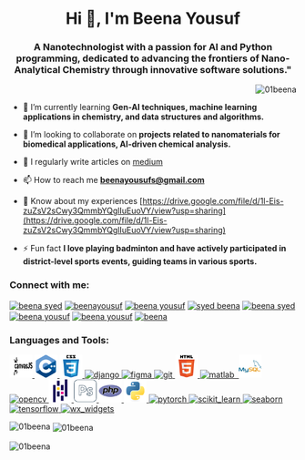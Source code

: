 <h1 align="center">Hi 👋, I'm Beena Yousuf</h1>
<h3 align="center">A Nanotechnologist with a passion for AI and Python programming, dedicated to advancing the frontiers of Nano-Analytical Chemistry through innovative software solutions."</h3>
<p align="right"alt="coding" width="400" src="https://www.google.com/url?sa=i&url=https%3A%2F%2Fgithub.com%2Fd-coder111&psig=AOvVaw1bt66FLNjsSKYHczd2rl3Z&ust=1723494585356000&source=images&cd=vfe&opi=89978449&ved=0CBEQjhxqFwoTCLjAtfPj7YcDFQAAAAAdAAAAABAE>

<p align="left"> <img src="https://komarev.com/ghpvc/?username=01beena&label=Profile%20views&color=0e75b6&style=flat" alt="01beena" /> </p>

- 🌱 I’m currently learning **Gen-AI techniques, machine learning applications in chemistry, and data structures and algorithms.**

- 👯 I’m looking to collaborate on **projects related to nanomaterials for biomedical applications, AI-driven chemical analysis.**

- 📝 I regularly write articles on [medium](medium)

- 📫 How to reach me **beenayousufs@gmail.com**

- 📄 Know about my experiences [https://drive.google.com/file/d/1l-Eis-zuZsV2sCwy3QmmbYQglIuEuoVY/view?usp=sharing](https://drive.google.com/file/d/1l-Eis-zuZsV2sCwy3QmmbYQglIuEuoVY/view?usp=sharing)

- ⚡ Fun fact **I love playing badminton and have actively participated in district-level sports events, guiding teams in various sports.**

<h3 align="left">Connect with me:</h3>
<p align="left">
<a href="https://twitter.com/beena syed" target="blank"><img align="center" src="https://raw.githubusercontent.com/rahuldkjain/github-profile-readme-generator/master/src/images/icons/Social/twitter.svg" alt="beena syed" height="30" width="40" /></a>
<a href="https://linkedin.com/in/beenayousuf" target="blank"><img align="center" src="https://raw.githubusercontent.com/rahuldkjain/github-profile-readme-generator/master/src/images/icons/Social/linked-in-alt.svg" alt="beenayousuf" height="30" width="40" /></a>
<a href="https://kaggle.com/beena yousuf" target="blank"><img align="center" src="https://raw.githubusercontent.com/rahuldkjain/github-profile-readme-generator/master/src/images/icons/Social/kaggle.svg" alt="beena yousuf" height="30" width="40" /></a>
<a href="https://fb.com/syed beena" target="blank"><img align="center" src="https://raw.githubusercontent.com/rahuldkjain/github-profile-readme-generator/master/src/images/icons/Social/facebook.svg" alt="syed beena" height="30" width="40" /></a>
<a href="https://instagram.com/beena syed" target="blank"><img align="center" src="https://raw.githubusercontent.com/rahuldkjain/github-profile-readme-generator/master/src/images/icons/Social/instagram.svg" alt="beena syed" height="30" width="40" /></a>
<a href="https://medium.com/beena yousuf" target="blank"><img align="center" src="https://raw.githubusercontent.com/rahuldkjain/github-profile-readme-generator/master/src/images/icons/Social/medium.svg" alt="beena yousuf" height="30" width="40" /></a>
<a href="https://www.leetcode.com/beena yousuf" target="blank"><img align="center" src="https://raw.githubusercontent.com/rahuldkjain/github-profile-readme-generator/master/src/images/icons/Social/leet-code.svg" alt="beena yousuf" height="30" width="40" /></a>
<a href="https://discord.gg/beena" target="blank"><img align="center" src="https://raw.githubusercontent.com/rahuldkjain/github-profile-readme-generator/master/src/images/icons/Social/discord.svg" alt="beena" height="30" width="40" /></a>
</p>

<h3 align="left">Languages and Tools:</h3>
<p align="left"> <a href="https://canvasjs.com" target="_blank" rel="noreferrer"> <img src="https://raw.githubusercontent.com/Hardik0307/Hardik0307/master/assets/canvasjs-charts.svg" alt="canvasjs" width="40" height="40"/> </a> <a href="https://www.w3schools.com/cpp/" target="_blank" rel="noreferrer"> <img src="https://raw.githubusercontent.com/devicons/devicon/master/icons/cplusplus/cplusplus-original.svg" alt="cplusplus" width="40" height="40"/> </a> <a href="https://www.w3schools.com/css/" target="_blank" rel="noreferrer"> <img src="https://raw.githubusercontent.com/devicons/devicon/master/icons/css3/css3-original-wordmark.svg" alt="css3" width="40" height="40"/> </a> <a href="https://www.djangoproject.com/" target="_blank" rel="noreferrer"> <img src="https://cdn.worldvectorlogo.com/logos/django.svg" alt="django" width="40" height="40"/> </a> <a href="https://www.figma.com/" target="_blank" rel="noreferrer"> <img src="https://www.vectorlogo.zone/logos/figma/figma-icon.svg" alt="figma" width="40" height="40"/> </a> <a href="https://git-scm.com/" target="_blank" rel="noreferrer"> <img src="https://www.vectorlogo.zone/logos/git-scm/git-scm-icon.svg" alt="git" width="40" height="40"/> </a> <a href="https://www.w3.org/html/" target="_blank" rel="noreferrer"> <img src="https://raw.githubusercontent.com/devicons/devicon/master/icons/html5/html5-original-wordmark.svg" alt="html5" width="40" height="40"/> </a> <a href="https://www.mathworks.com/" target="_blank" rel="noreferrer"> <img src="https://upload.wikimedia.org/wikipedia/commons/2/21/Matlab_Logo.png" alt="matlab" width="40" height="40"/> </a> <a href="https://www.mongodb.com/" target="_blank" rel="noreferrer"> <img  href="https://www.mysql.com/" target="_blank" rel="noreferrer"> <img src="https://raw.githubusercontent.com/devicons/devicon/master/icons/mysql/mysql-original-wordmark.svg" alt="mysql" width="40" height="40"/> </a> <a href="https://opencv.org/" target="_blank" rel="noreferrer"> <img src="https://www.vectorlogo.zone/logos/opencv/opencv-icon.svg" alt="opencv" width="40" height="40"/> </a> <a href="https://pandas.pydata.org/" target="_blank" rel="noreferrer"> <img src="https://raw.githubusercontent.com/devicons/devicon/2ae2a900d2f041da66e950e4d48052658d850630/icons/pandas/pandas-original.svg" alt="pandas" width="40" height="40"/> </a> <a href="https://www.photoshop.com/en" target="_blank" rel="noreferrer"> <img src="https://raw.githubusercontent.com/devicons/devicon/master/icons/photoshop/photoshop-line.svg" alt="photoshop" width="40" height="40"/> </a> <a href="https://www.php.net" target="_blank" rel="noreferrer"> <img src="https://raw.githubusercontent.com/devicons/devicon/master/icons/php/php-original.svg" alt="php" width="40" height="40"/> </a> <a href="https://www.python.org" target="_blank" rel="noreferrer"> <img src="https://raw.githubusercontent.com/devicons/devicon/master/icons/python/python-original.svg" alt="python" width="40" height="40"/> </a> <a href="https://pytorch.org/" target="_blank" rel="noreferrer"> <img src="https://www.vectorlogo.zone/logos/pytorch/pytorch-icon.svg" alt="pytorch" width="40" height="40"/> </a> <a href="https://scikit-learn.org/" target="_blank" rel="noreferrer"> <img src="https://upload.wikimedia.org/wikipedia/commons/0/05/Scikit_learn_logo_small.svg" alt="scikit_learn" width="40" height="40"/> </a> <a href="https://seaborn.pydata.org/" target="_blank" rel="noreferrer"> <img src="https://seaborn.pydata.org/_images/logo-mark-lightbg.svg" alt="seaborn" width="40" height="40"/> </a> <a href="https://www.tensorflow.org" target="_blank" rel="noreferrer"> <img src="https://www.vectorlogo.zone/logos/tensorflow/tensorflow-icon.svg" alt="tensorflow" width="40" height="40"/> </a> <a href="https://www.wxwidgets.org/" target="_blank" rel="noreferrer"> <img src="https://upload.wikimedia.org/wikipedia/commons/b/bb/WxWidgets.svg" alt="wx_widgets" width="40" height="40"/> </a> </p>

<p><img align="left" src="https://github-readme-stats.vercel.app/api/top-langs?username=01beena&show_icons=true&locale=en&layout=compact" alt="01beena" /></p>

<p>&nbsp;<img align="center" src="https://github-readme-stats.vercel.app/api?username=01beena&show_icons=true&locale=en" alt="01beena" /></p>

<p><img align="center" src="https://github-readme-streak-stats.herokuapp.com/?user=01beena&" alt="01beena" /></p>
